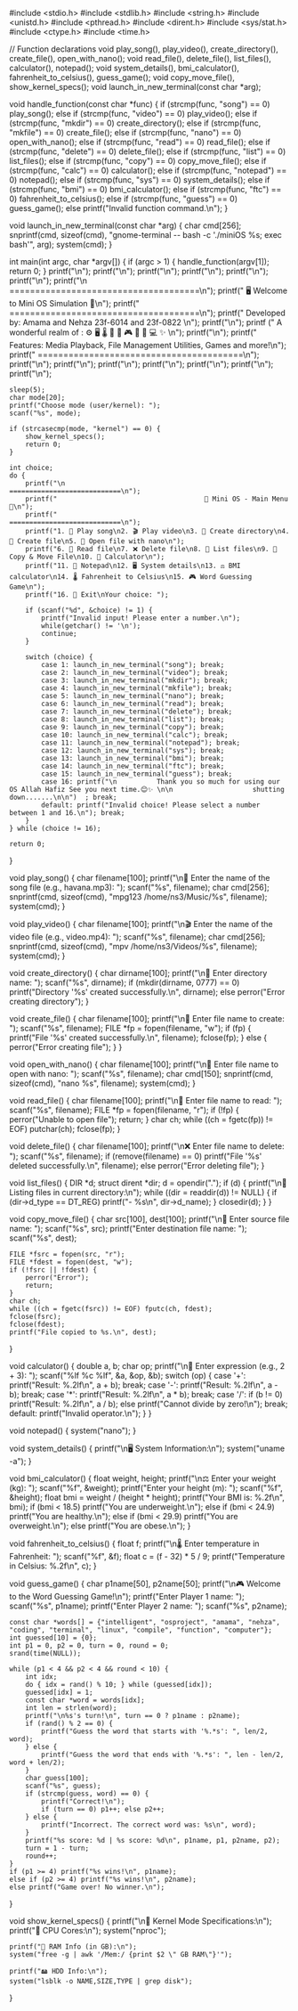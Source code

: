 #include <stdio.h>
#include <stdlib.h>
#include <string.h>
#include <unistd.h>
#include <pthread.h>
#include <dirent.h>
#include <sys/stat.h>
#include <ctype.h>
#include <time.h>

// Function declarations
void play_song(), play_video(), create_directory(), create_file(), open_with_nano();
void read_file(), delete_file(), list_files(), calculator(), notepad();
void system_details(), bmi_calculator(), fahrenheit_to_celsius(), guess_game();
void copy_move_file(), show_kernel_specs(); void launch_in_new_terminal(const char *arg);

void handle_function(const char *func) {
    if (strcmp(func, "song") == 0) play_song();
    else if (strcmp(func, "video") == 0) play_video();
    else if (strcmp(func, "mkdir") == 0) create_directory();
    else if (strcmp(func, "mkfile") == 0) create_file();
    else if (strcmp(func, "nano") == 0) open_with_nano();
    else if (strcmp(func, "read") == 0) read_file();
    else if (strcmp(func, "delete") == 0) delete_file();
    else if (strcmp(func, "list") == 0) list_files();
    else if (strcmp(func, "copy") == 0) copy_move_file();
    else if (strcmp(func, "calc") == 0) calculator();
    else if (strcmp(func, "notepad") == 0) notepad();
    else if (strcmp(func, "sys") == 0) system_details();
    else if (strcmp(func, "bmi") == 0) bmi_calculator();
    else if (strcmp(func, "ftc") == 0) fahrenheit_to_celsius();
    else if (strcmp(func, "guess") == 0) guess_game();
    else printf("Invalid function command.\n");
}



void launch_in_new_terminal(const char *arg) {
    char cmd[256];
    snprintf(cmd, sizeof(cmd), "gnome-terminal -- bash -c './miniOS %s; exec bash'", arg);
    system(cmd);
}



int main(int argc, char *argv[]) {
    if (argc > 1) {
        handle_function(argv[1]);
        return 0;
    }
 printf("\n");
 printf("\n");
 printf("\n");
 printf("\n");
 printf("\n");
 printf("\n");
    printf("\n                         =====================================\n");
    printf("                          🖥️  Welcome to Mini OS Simulation 🧠\n");
    printf("                         =====================================\n");
    printf("                    Developed by: Amama and Nehza 23f-6014 and 23f-0822 \n");
    printf("\n");
    printf ("                   A wonderful realm of  : ⚙️  🖥️ 🌡️ 📝  🧮  🎮 🎵 📁 💻 ✨  \n");
    printf("\n");
    printf("           Features: Media Playback, File Management Utilities, Games and more!\n");
    printf("                       ========================================\n");
 printf("\n");
 printf("\n");
 printf("\n");
 printf("\n");
 printf("\n");
 printf("\n");
 printf("\n");
   
    sleep(5);
    char mode[20];
    printf("Choose mode (user/kernel): ");
    scanf("%s", mode);

    if (strcasecmp(mode, "kernel") == 0) {
        show_kernel_specs();
        return 0;
    }

    int choice;
    do {
        printf("\n                                  ============================\n");
        printf("                                     🌟 Mini OS - Main Menu 🌟\n");
        printf("                                  ============================\n");
        printf("1. 🎵 Play song\n2. 🎬 Play video\n3. 📁 Create directory\n4. 📄 Create file\n5. 📝 Open file with nano\n");
        printf("6. 📖 Read file\n7. ❌ Delete file\n8. 📂 List files\n9. 📄 Copy & Move File\n10. 🧮 Calculator\n");
        printf("11. 📝 Notepad\n12. 🖥️ System details\n13. ⚖️ BMI calculator\n14. 🌡️ Fahrenheit to Celsius\n15. 🎮 Word Guessing Game\n");
        printf("16. 🚪 Exit\nYour choice: ");

        if (scanf("%d", &choice) != 1) {
            printf("Invalid input! Please enter a number.\n");
            while(getchar() != '\n');
            continue;
        }

        switch (choice) {
            case 1: launch_in_new_terminal("song"); break;
            case 2: launch_in_new_terminal("video"); break;
            case 3: launch_in_new_terminal("mkdir"); break;
            case 4: launch_in_new_terminal("mkfile"); break;
            case 5: launch_in_new_terminal("nano"); break;
            case 6: launch_in_new_terminal("read"); break;
            case 7: launch_in_new_terminal("delete"); break;
            case 8: launch_in_new_terminal("list"); break;
            case 9: launch_in_new_terminal("copy"); break;
            case 10: launch_in_new_terminal("calc"); break;
            case 11: launch_in_new_terminal("notepad"); break;
            case 12: launch_in_new_terminal("sys"); break;
            case 13: launch_in_new_terminal("bmi"); break;
            case 14: launch_in_new_terminal("ftc"); break;
            case 15: launch_in_new_terminal("guess"); break;
            case 16: printf("\n          Thank you so much for using our OS Allah Hafiz See you next time.😊✨ \n\n                    shutting down.......\n\n")  ; break;
            default: printf("Invalid choice! Please select a number between 1 and 16.\n"); break;
        }
    } while (choice != 16);

    return 0;
}






















































































void play_song() {
    char filename[100];
    printf("\n🎵 Enter the name of the song file (e.g., havana.mp3): ");
    scanf("%s", filename);
    char cmd[256];
    snprintf(cmd, sizeof(cmd), "mpg123 /home/ns3/Music/%s", filename);
    system(cmd);
}

void play_video() {
    char filename[100];
    printf("\n🎬 Enter the name of the video file (e.g., video.mp4): ");
    scanf("%s", filename);
    char cmd[256];
    snprintf(cmd, sizeof(cmd), "mpv /home/ns3/Videos/%s", filename);
    system(cmd);
}

void create_directory() {
    char dirname[100];
    printf("\n📁 Enter directory name: ");
    scanf("%s", dirname);
    if (mkdir(dirname, 0777) == 0)
        printf("Directory '%s' created successfully.\n", dirname);
    else
        perror("Error creating directory");
}

void create_file() {
    char filename[100];
    printf("\n📄 Enter file name to create: ");
    scanf("%s", filename);
    FILE *fp = fopen(filename, "w");
    if (fp) {
        printf("File '%s' created successfully.\n", filename);
        fclose(fp);
    } else {
        perror("Error creating file");
    }
}

void open_with_nano() {
    char filename[100];
    printf("\n📝 Enter file name to open with nano: ");
    scanf("%s", filename);
    char cmd[150];
    snprintf(cmd, sizeof(cmd), "nano %s", filename);
    system(cmd);
}

void read_file() {
    char filename[100];
    printf("\n📖 Enter file name to read: ");
    scanf("%s", filename);
    FILE *fp = fopen(filename, "r");
    if (!fp) {
        perror("Unable to open file");
        return;
    }
    char ch;
    while ((ch = fgetc(fp)) != EOF) putchar(ch);
    fclose(fp);
}

void delete_file() {
    char filename[100];
    printf("\n❌ Enter file name to delete: ");
    scanf("%s", filename);
    if (remove(filename) == 0)
        printf("File '%s' deleted successfully.\n", filename);
    else
        perror("Error deleting file");
}

void list_files() {
    DIR *d;
    struct dirent *dir;
    d = opendir(".");
    if (d) {
        printf("\n📂 Listing files in current directory:\n");
        while ((dir = readdir(d)) != NULL) {
            if (dir->d_type == DT_REG)
                printf("- %s\n", dir->d_name);
        }
        closedir(d);
    }
}

void copy_move_file() {
    char src[100], dest[100];
    printf("\n📄 Enter source file name: ");
    scanf("%s", src);
    printf("Enter destination file name: ");
    scanf("%s", dest);

    FILE *fsrc = fopen(src, "r");
    FILE *fdest = fopen(dest, "w");
    if (!fsrc || !fdest) {
        perror("Error");
        return;
    }
    char ch;
    while ((ch = fgetc(fsrc)) != EOF) fputc(ch, fdest);
    fclose(fsrc);
    fclose(fdest);
    printf("File copied to %s.\n", dest);
}

void calculator() {
    double a, b;
    char op;
    printf("\n🧮 Enter expression (e.g., 2 + 3): ");
    scanf("%lf %c %lf", &a, &op, &b);
    switch (op) {
        case '+': printf("Result: %.2lf\n", a + b); break;
        case '-': printf("Result: %.2lf\n", a - b); break;
        case '*': printf("Result: %.2lf\n", a * b); break;
        case '/': if (b != 0) printf("Result: %.2lf\n", a / b);
                  else printf("Cannot divide by zero!\n");
                  break;
        default: printf("Invalid operator.\n");
    }
}

void notepad() {
 system("nano");
}

void system_details() {
    printf("\n🖥️ System Information:\n");
    system("uname -a");
}

void bmi_calculator() {
    float weight, height;
    printf("\n⚖️ Enter your weight (kg): ");
    scanf("%f", &weight);
    printf("Enter your height (m): ");
    scanf("%f", &height);
    float bmi = weight / (height * height);
    printf("Your BMI is: %.2f\n", bmi);
    if (bmi < 18.5) printf("You are underweight.\n");
    else if (bmi < 24.9) printf("You are healthy.\n");
    else if (bmi < 29.9) printf("You are overweight.\n");
    else printf("You are obese.\n");
}

void fahrenheit_to_celsius() {
    float f;
    printf("\n🌡️ Enter temperature in Fahrenheit: ");
    scanf("%f", &f);
    float c = (f - 32) * 5 / 9;
    printf("Temperature in Celsius: %.2f\n", c);
}

void guess_game() {
    char p1name[50], p2name[50];
    printf("\n🎮 Welcome to the Word Guessing Game!\n");
    printf("Enter Player 1 name: ");
    scanf("%s", p1name);
    printf("Enter Player 2 name: ");
    scanf("%s", p2name);

    const char *words[] = {"intelligent", "osproject", "amama", "nehza", "coding", "terminal", "linux", "compile", "function", "computer"};
    int guessed[10] = {0};
    int p1 = 0, p2 = 0, turn = 0, round = 0;
    srand(time(NULL));

    while (p1 < 4 && p2 < 4 && round < 10) {
        int idx;
        do { idx = rand() % 10; } while (guessed[idx]);
        guessed[idx] = 1;
        const char *word = words[idx];
        int len = strlen(word);
        printf("\n%s's turn!\n", turn == 0 ? p1name : p2name);
        if (rand() % 2 == 0) {
            printf("Guess the word that starts with '%.*s': ", len/2, word);
        } else {
            printf("Guess the word that ends with '%.*s': ", len - len/2, word + len/2);
        }
        char guess[100];
        scanf("%s", guess);
        if (strcmp(guess, word) == 0) {
            printf("Correct!\n");
            if (turn == 0) p1++; else p2++;
        } else {
            printf("Incorrect. The correct word was: %s\n", word);
        }
        printf("%s score: %d | %s score: %d\n", p1name, p1, p2name, p2);
        turn = 1 - turn;
        round++;
    }
    if (p1 >= 4) printf("%s wins!\n", p1name);
    else if (p2 >= 4) printf("%s wins!\n", p2name);
    else printf("Game over! No winner.\n");
}

void show_kernel_specs() {
    printf("\n🧠 Kernel Mode Specifications:\n");
    printf("🧬 CPU Cores:\n");
    system("nproc");

    printf("💾 RAM Info (in GB):\n");
    system("free -g | awk '/Mem:/ {print $2 \" GB RAM\"}'");

    printf("🖴 HDD Info:\n");
    system("lsblk -o NAME,SIZE,TYPE | grep disk");
}



